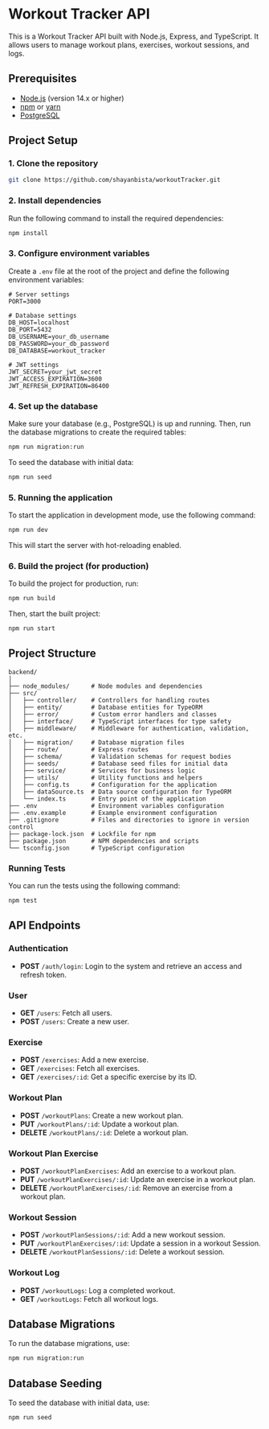 
# Workout Tracker API

This is a Workout Tracker API built with Node.js, Express, and TypeScript. It allows users to manage workout plans, exercises, workout sessions, and logs.

## Prerequisites

- [Node.js](https://nodejs.org/en/download/) (version 14.x or higher)
- [npm](https://www.npmjs.com/) or [yarn](https://yarnpkg.com/)
- [PostgreSQL](https://www.postgresql.org/) 

## Project Setup

### 1. Clone the repository

```bash
git clone https://github.com/shayanbista/workoutTracker.git
```

### 2. Install dependencies

Run the following command to install the required dependencies:

```bash
npm install
```

### 3. Configure environment variables

Create a `.env` file at the root of the project and define the following environment variables:

```plaintext
# Server settings
PORT=3000

# Database settings
DB_HOST=localhost
DB_PORT=5432
DB_USERNAME=your_db_username
DB_PASSWORD=your_db_password
DB_DATABASE=workout_tracker

# JWT settings
JWT_SECRET=your_jwt_secret
JWT_ACCESS_EXPIRATION=3600
JWT_REFRESH_EXPIRATION=86400
```

### 4. Set up the database

Make sure your database (e.g., PostgreSQL) is up and running. Then, run the database migrations to create the required tables:

```bash
npm run migration:run
```

To seed the database with initial data:

```bash
npm run seed
```

### 5. Running the application

To start the application in development mode, use the following command:

```bash
npm run dev
```

This will start the server with hot-reloading enabled.

### 6. Build the project (for production)

To build the project for production, run:

```bash
npm run build
```

Then, start the built project:

```bash
npm run start
```

## Project Structure

```
backend/
│
├── node_modules/      # Node modules and dependencies
├── src/
│   ├── controller/    # Controllers for handling routes
│   ├── entity/        # Database entities for TypeORM
│   ├── error/         # Custom error handlers and classes
│   ├── interface/     # TypeScript interfaces for type safety
│   ├── middleware/    # Middleware for authentication, validation, etc.
│   ├── migration/     # Database migration files
│   ├── route/         # Express routes
│   ├── schema/        # Validation schemas for request bodies
│   ├── seeds/         # Database seed files for initial data
│   ├── service/       # Services for business logic
│   ├── utils/         # Utility functions and helpers
│   ├── config.ts      # Configuration for the application
│   ├── dataSource.ts  # Data source configuration for TypeORM
│   └── index.ts       # Entry point of the application
├── .env               # Environment variables configuration
├── .env.example       # Example environment configuration
├── .gitignore         # Files and directories to ignore in version control
├── package-lock.json  # Lockfile for npm
├── package.json       # NPM dependencies and scripts
└── tsconfig.json      # TypeScript configuration
```

### Running Tests

You can run the tests using the following command:

```bash
npm test
```

## API Endpoints

### Authentication

- **POST** `/auth/login`: Login to the system and retrieve an access and refresh token.

### User

- **GET** `/users`: Fetch all users.
- **POST** `/users`: Create a new user.

### Exercise

- **POST** `/exercises`: Add a new exercise.
- **GET** `/exercises`: Fetch all exercises.
- **GET** `/exercises/:id`: Get a specific exercise by its ID.

### Workout Plan

- **POST** `/workoutPlans`: Create a new workout plan.
- **PUT** `/workoutPlans/:id`: Update a workout plan.
- **DELETE** `/workoutPlans/:id`: Delete a workout plan.

### Workout Plan Exercise

- **POST** `/workoutPlanExercises`: Add an exercise to a workout plan.
- **PUT** `/workoutPlanExercises/:id`: Update an exercise in a workout plan.
- **DELETE** `/workoutPlanExercises/:id`: Remove an exercise from a workout plan.

### Workout Session

- **POST** `/workoutPlanSessions/:id`: Add a new workout session.
- **PUT** `/workoutPlanExercises/:id`: Update a session in a workout Session.
- **DELETE** `/workoutPlanSessions/:id`: Delete a workout session.

### Workout Log

- **POST** `/workoutLogs`: Log a completed workout.
- **GET** `/workoutLogs`: Fetch all workout logs.

## Database Migrations

To run the database migrations, use:

```bash
npm run migration:run
```

## Database Seeding

To seed the database with initial data, use:

```bash
npm run seed
```
